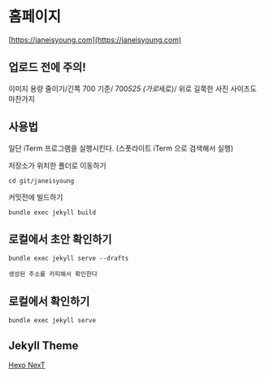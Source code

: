 # 홈페이지
[https://janeisyoung.com](https://janeisyoung.com)

## 업로드 전에 주의!
이미지 용량 줄이기/긴쪽 700 기준/ 700*525 (가로*세로)/ 위로 길쭉한 사진 사이즈도 마찬가지 
## 사용법
일단 iTerm 프로그램을 실행시킨다. (스폿라이트 iTerm 으로 검색해서 실행)

저장소가 위치한 폴더로 이동하기 
```
cd git/janeisyoung
```

커밋전에 빌드하기
```
bundle exec jekyll build
```

## 로컬에서 초안 확인하기
```
bundle exec jekyll serve --drafts

생성된 주소를 카피해서 확인한다
```

## 로컬에서 확인하기
```
bundle exec jekyll serve
```

## Jekyll Theme 
[Hexo NexT](https://github.com/iissnan/hexo-theme-next) 